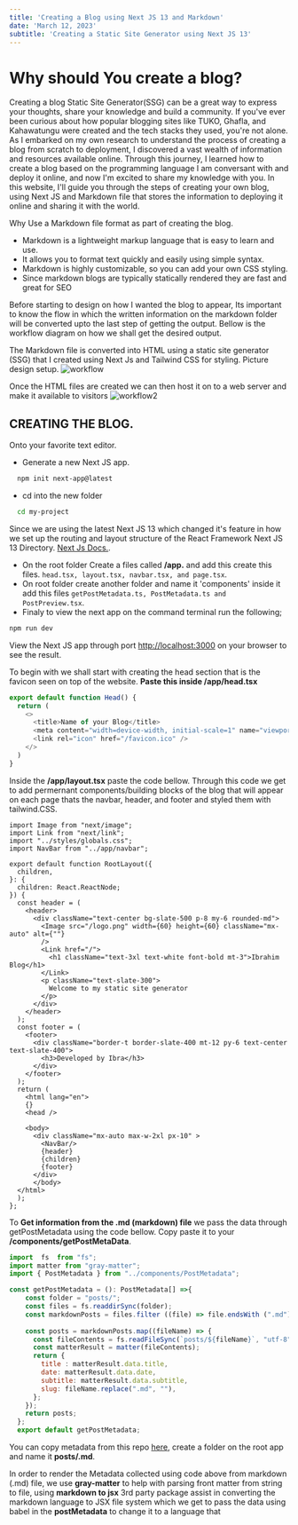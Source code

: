 ```yaml
---
title: 'Creating a Blog using Next JS 13 and Markdown'
date: 'March 12, 2023'
subtitle: 'Creating a Static Site Generator using Next JS 13'
---
```

# Why should You create a blog?

Creating a blog Static Site Generator(SSG) can be a great way to express your thoughts, share your knowledge and build a community. If you've ever been curious about how popular blogging sites like TUKO, Ghafla, and Kahawatungu were created and the tech stacks they used, you're not alone. As I embarked on my own research to understand the process of creating a blog from scratch to deployment, I discovered a vast wealth of information and resources available online. Through this journey, I learned how to create a blog based on the programming language I am conversant with and deploy it online, and now I'm excited to share my knowledge with you. In this website, I'll guide you through the steps of creating your own blog, using Next JS and Markdown file that stores the information to deploying it online and sharing it with the world.

Why Use a Markdown file format as part of creating the blog.

- Markdown is a lightweight markup language that is easy to learn and use.
- It allows you to format text quickly and easily using simple syntax.
- Markdown is highly customizable, so you can add your own CSS styling.
- Since markdown blogs are typically statically rendered they are fast and great for SEO

Before starting to design on how I wanted the blog to appear, Its important to know the flow in which the written information on the markdown folder will be converted upto the last step of getting the output. Bellow is the workflow diagram on how we shall get the desired output.  

The Markdown file is converted into HTML using a static site generator (SSG) that I created using Next Js and Tailwind CSS for styling. Picture design setup.
  ![workflow](https://user-images.githubusercontent.com/85551204/219668894-57f8fb0a-332c-43e4-9784-11a9494b2bc0.JPG)

Once the HTML files are created we can then host it on to a web server and make it available to visitors
![workflow2](https://user-images.githubusercontent.com/85551204/219674838-e7bb1a3c-f52d-4d49-b122-a729a6664e8d.JPG)

##  CREATING THE BLOG. 
Onto your favorite text editor.
- Generate a new Next JS app.

```bash
  npm init next-app@latest
```
- cd into the new folder

```bash
  cd my-project
```
Since we are using the latest Next JS 13 which changed it's feature in how we set up
the routing and layout structure of the React Framework Next JS 13 Directory. [Next Js Docs.](https://nextjs.org/blog/next-13).
- On the root folder Create a files called  **/app.** and add this create this  files.
`head.tsx, layout.tsx, navbar.tsx, and page.tsx`.
- On root folder create another folder and name it 'components' inside it add this files 
`getPostMetadata.ts, PostMetadata.ts and PostPreview.tsx`.
- Finaly to view the next app on the command terminal run the following; 

```bash
npm run dev
```
View the Next JS app through port [http://localhost:3000](http://localhost:3000/) on your browser to see the result.


To begin with we shall start with creating the head section
that is the favicon seen on top of the website.
**Paste this inside /app/head.tsx** 

```javascript
export default function Head() {
  return (
    <>
      <title>Name of your Blog</title>
      <meta content="width=device-width, initial-scale=1" name="viewport" />
      <link rel="icon" href="/favicon.ico" />
    </>
  )
}
```
Inside the **/app/layout.tsx** paste the code bellow. Through this code we get to add permernant components/building blocks of the blog
that will appear on each page thats the navbar, header, and footer and styled them with tailwind.CSS.

```dotnetcli
import Image from "next/image";
import Link from "next/link";
import "../styles/globals.css";
import NavBar from "../app/navbar";

export default function RootLayout({
  children,
}: {
  children: React.ReactNode;
}) {
  const header = (
    <header>
      <div className="text-center bg-slate-500 p-8 my-6 rounded-md">
        <Image src="/logo.png" width={60} height={60} className="mx-auto" alt={""}
        />
        <Link href="/">
          <h1 className="text-3xl text-white font-bold mt-3">Ibrahim Blog</h1>
        </Link>
        <p className="text-slate-300">
          Welcome to my static site generator
        </p>
      </div>
    </header>
  );
  const footer = (
    <footer>
      <div className="border-t border-slate-400 mt-12 py-6 text-center text-slate-400">
        <h3>Developed by Ibra</h3>
      </div>
    </footer>
  );
  return (
    <html lang="en">
    {}
    <head />
    
    <body>
      <div className="mx-auto max-w-2xl px-10" >
        <NavBar/>
        {header}
        {children}
        {footer}
      </div>
      </body>
  </html>
  );
};

```

To **Get information from the .md (markdown) file** we pass the data through getPostMetadata using the code bellow. Copy paste it to your **/components/getPostMetaData**. 

```javascript
import  fs  from "fs";
import matter from "gray-matter";
import { PostMetadata } from "../components/PostMetadata";

const getPostMetadata = (): PostMetadata[] =>{
    const folder = "posts/";
    const files = fs.readdirSync(folder);
    const markdownPosts = files.filter ((file) => file.endsWith (".md"));
    
    const posts = markdownPosts.map((fileName) => {
      const fileContents = fs.readFileSync(`posts/${fileName}`, "utf-8");
      const matterResult = matter(fileContents);
      return {
        title : matterResult.data.title,
        date: matterResult.data.date,
        subtitle: matterResult.data.subtitle,
        slug: fileName.replace(".md", ""), 
      };
    }); 
    return posts;
  };
  export default getPostMetadata;
```
You can copy metadata from this repo [here](https://github.com/ibrahimy353/.md-files), create a folder on the root app and name it **posts/.md**.

In order to render the Metadata collected using code above from markdown (.md) file, we use **gray-matter** to help with parsing front matter from string to file, using **markdown to jsx** 3rd party package assist in converting the markdown language to JSX file system which we get to pass the data using babel in the **postMetadata** to change it to a language that  